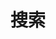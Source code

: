 ---
title: "搜索"
slug: "search"
layout: "search"
outputs:
    - html
    - json
menu:
    main:
        weight: 30
        params: 
            icon: search
---